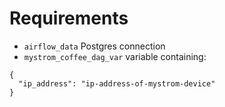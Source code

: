 # Requirements
- `airflow_data` Postgres connection
- `mystrom_coffee_dag_var` variable containing:
```
{
  "ip_address": "ip-address-of-mystrom-device" 
}
```